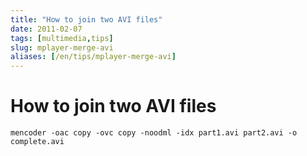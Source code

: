 ```yaml
---
title: "How to join two AVI files"
date: 2011-02-07
tags: [multimedia,tips]
slug: mplayer-merge-avi
aliases: [/en/tips/mplayer-merge-avi]
---
```

# How to join two AVI files

```
mencoder -oac copy -ovc copy -noodml -idx part1.avi part2.avi -o complete.avi
```





